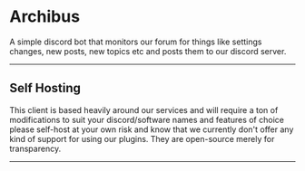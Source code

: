 # Archibus
A simple discord bot that monitors our forum for things like settings changes, new posts, new topics etc and posts them to our discord server.

---

## Self Hosting
This client is based heavily around our services and will require a ton of modifications to suit your discord/software names and features of choice
please self-host at your own risk and know that we currently don't offer any kind of support for using our plugins. They are open-source merely for transparency.

---